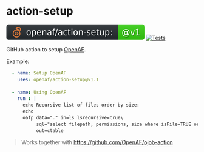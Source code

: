 # action-setup

![version](.github/ojobs/version.svg) [![Tests](https://github.com/OpenAF/action-setup/actions/workflows/tests.yml/badge.svg)](https://github.com/OpenAF/action-setup/actions/workflows/tests.yml)

GitHub action to setup [OpenAF](https://docs.openaf.io).

Example:

```yaml
  - name: Setup OpenAF
    uses: openaf/action-setup@v1.1

  - name: Using OpenAF
    run : |
      echo Recursive list of files order by size:
      echo
      oafp data="." in=ls lsrecursive=true\
           sql="select filepath, permissions, size where isFile=TRUE order by size desc"\
           out=ctable
```

> Works together with https://github.com/OpenAF/ojob-action
